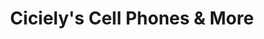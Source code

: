 ---
title: "Ciciely's Cell Phones & More"
url: /athens/cicielys-cell-phones-and-more/
shop: mobile phone
---